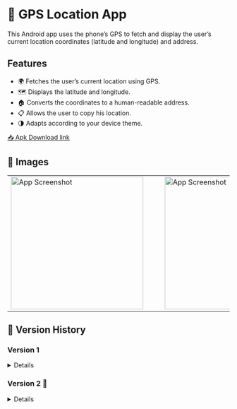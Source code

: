 # 📍 GPS Location App

This Android app uses the phone’s GPS to fetch and display the user’s current location coordinates (latitude and longitude) and address.<br>

## Features
- 🌍 Fetches the user’s current location using GPS.
- 🗺️ Displays the latitude and longitude.
- 🏠 Converts the coordinates to a human-readable address.
- 📋 Allows the user to copy his location.
- 🌗 Adapts according to your device theme.

[📥 Apk Download link](https://github.com/kaustubhsuryakantdeshpande/Location-Finder/raw/refs/heads/master/LocationApp.apk)

## 📸 Images
<table>
  <tr>
    <td><img src="https://github.com/kaustubhsuryakantdeshpande/images/blob/main/Location%20Finder/Version2/LocationAppCovericon.jpg" alt="App Screenshot" width="300"></td>
    <td>&nbsp;&nbsp;&nbsp;&nbsp;</td>
    <td><img src="https://github.com/kaustubhsuryakantdeshpande/images/blob/main/Location%20Finder/Version2/LocationAppHome.jpg" alt="App Screenshot" width="300"></td>
    <td>&nbsp;&nbsp;&nbsp;&nbsp;</td>
    <td><img src="https://github.com/kaustubhsuryakantdeshpande/images/blob/main/Location%20Finder/Version2/LocationAppCopyFeature.jpg" alt="App Screenshot" width="300"></td>
  </tr>
</table>

## 📜 Version History

### Version 1
<details>
  <summary>Details</summary>
  
  #### Features
  - Simple app with get location functionality.
  - [📥 Apk Download link](https://github.com/kaustubhsuryakantdeshpande/Location-Finder/raw/refs/heads/master/LocationApp.apk)
  
  #### 📸 Version 1 Images
  <table>
    <tr>
      <td><img src="https://github.com/kaustubhsuryakantdeshpande/images/blob/main/Location%20Finder/Screenshot_20241006-152552.jpg" alt="App Screenshot" width="300"></td>
      <td>&nbsp;&nbsp;&nbsp;&nbsp;</td>
      <td><img src="https://github.com/kaustubhsuryakantdeshpande/images/blob/main/Location%20Finder/Screenshot_20241006-152603.jpg" alt="App Screenshot" width="300"></td>
      <td>&nbsp;&nbsp;&nbsp;&nbsp;</td>
      <td><img src="https://github.com/kaustubhsuryakantdeshpande/images/blob/main/Location%20Finder/Screenshot_20241006-152607.jpg" alt="App Screenshot" width="300"></td>
    </tr>
  </table>
</details>

### Version 2 🚀
<details>
  <summary>Details</summary>
  
  #### Features
  - 📦 Added box to the location.
  - 🗂️ Separated the coordinates and address.
  - 📋 Added copy feature.
  - [📥 Apk Download link](https://github.com/kaustubhsuryakantdeshpande/apk-files/raw/refs/heads/main/LocationFinder%20V2.apk)

  
  #### 📸 Version 2 Images
  <table>
    <tr>
      <td><img src="https://github.com/kaustubhsuryakantdeshpande/images/blob/main/Location%20Finder/Version2/LocationAppCovericon.jpg" alt="App Screenshot" width="300"></td>
      <td>&nbsp;&nbsp;&nbsp;&nbsp;</td>
      <td><img src="https://github.com/kaustubhsuryakantdeshpande/images/blob/main/Location%20Finder/Version2/LocationAppHome.jpg" alt="App Screenshot" width="300"></td>
      <td>&nbsp;&nbsp;&nbsp;&nbsp;</td>
      <td><img src="https://github.com/kaustubhsuryakantdeshpande/images/blob/main/Location%20Finder/Version2/LocationAppCopyFeature.jpg" alt="App Screenshot" width="300"></td>
    </tr>
  </table>
</details>

